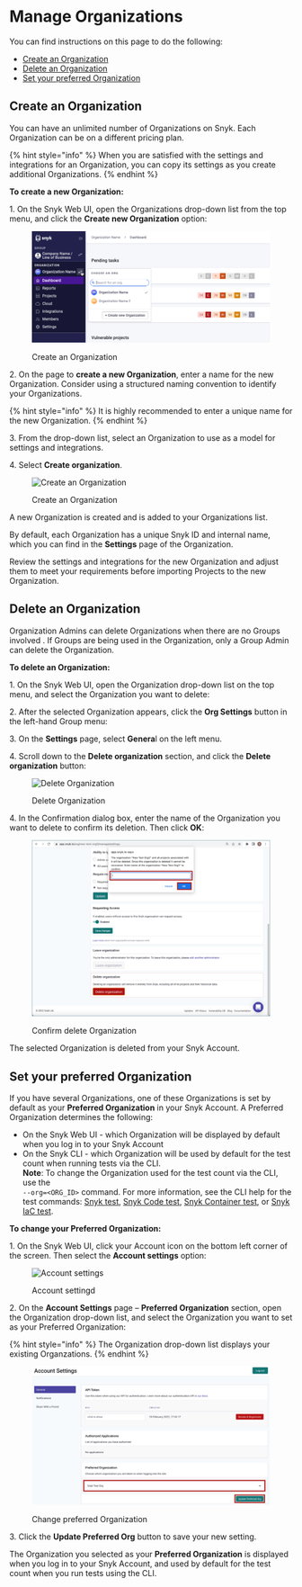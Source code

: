 # Manage Organizations

You can find instructions on this page to do the following:

* [Create an Organization](manage-organizations.md#create-an-organization)
* [Delete an Organization](manage-organizations.md#delete-an-organization)
* [Set your preferred Organization](manage-organizations.md#set-your-preferred-organization)

## Create an Organization

You can have an unlimited number of Organizations on Snyk. Each Organization can be on a different pricing plan.

{% hint style="info" %}
When you are satisfied with the settings and integrations for an Organization, you can copy its settings as you create additional Organizations.
{% endhint %}

**To create a new Organization:**

1\. On the Snyk Web UI, open the Organizations drop-down list from the top menu, and click the **Create new Organization** option:

<figure><img src="../../.gitbook/assets/snyk-org-switcher (1).png" alt="Create an Organization"><figcaption><p>Create an Organization</p></figcaption></figure>

2\. On the page to **create a new Organization**, enter a name for the new Organization. Consider using a structured naming convention to identify your Organizations.

{% hint style="info" %}
It is highly recommended to enter a unique name for the new Organization.
{% endhint %}

3\. From the drop-down list, select an Organization to use as a model for settings and integrations.

4\. Select **Create organization**.

<figure><img src="../../.gitbook/assets/2022-06-27_17-28-16.png" alt="Create an Organization"><figcaption><p>Create an Organization</p></figcaption></figure>

A new Organization is created and is added to your Organizations list.

By default, each Organization has a unique Snyk ID and internal name, which you can find in the **Settings** page of the Organization.

Review the settings and integrations for the new Organization and adjust them to meet your requirements before importing Projects to the new Organization.

## Delete an Organization

Organization Admins can delete Organizations when there are no Groups involved . If Groups are being used in the Organization, only a Group Admin can delete the Organization.

**To delete an Organization:**

1\. On the Snyk Web UI, open the Organization drop-down list on the top menu, and select the Organization you want to delete:

2\. After the selected Organization appears, click the **Org Settings** button in the left-hand Group menu:

3\. On the **Settings** page, select **Genera**l on the left menu.

4\. Scroll down to the **Delete organization** section, and click the **Delete organization** button:

<figure><img src="../../.gitbook/assets/Org Settings - Delete organization.png" alt="Delete Organization"><figcaption><p>Delete Organization</p></figcaption></figure>

4\. In the Confirmation dialog box, enter the name of the Organization you want to delete to confirm its deletion. Then click **OK**:

<figure><img src="../../.gitbook/assets/Org Settings - Delete organization - Confirmation (1).png" alt="Confirm delete Organization"><figcaption><p>Confirm delete Organization</p></figcaption></figure>

The selected Organization is deleted from your Snyk Account.

## Set your preferred Organization

If you have several Organizations, one of these Organizations is set by default as your **Preferred Organization** in your Snyk Account. A Preferred Organization determines the following:

* On the Snyk Web UI - which Organization will be displayed by default when you log in to your Snyk Account
* On the Snyk CLI - which Organization will be used by default for the test count when running tests via the CLI.\
  **Note**: To change the Organization used for the test count via the CLI, use the\
  `--org=<ORG_ID>` command. For more information, see the CLI help for the test commands: [Snyk test](../../snyk-cli/commands/test.md), [Snyk Code test](../../snyk-cli/commands/code-test.md), [Snyk Container test](../../snyk-cli/commands/container-test.md), or [Snyk IaC test](../../snyk-cli/commands/iac-test.md).

**To change your Preferred Organization:**

1\. On the Snyk Web UI, click your Account icon on the bottom left corner of the screen. Then select the **Account settings** option:

<figure><img src="../../.gitbook/assets/snyk-account-settings.png" alt="Account settings"><figcaption><p>Account settingd</p></figcaption></figure>

2\. On the **Account Settings** page – **Preferred Organization** section, open the Organization drop-down list, and select the Organization you want to set as your Preferred Organization:

{% hint style="info" %}
The Organization drop-down list displays your existing Organzations.
{% endhint %}

<figure><img src="../../.gitbook/assets/image (148) (1) (1) (1) (1) (1) (1) (1) (1) (2).png" alt="Change preferred Organization"><figcaption><p>Change preferred Organization</p></figcaption></figure>

3\. Click the **Update Preferred Org** button to save your new setting.

The Organization you selected as your **Preferred Organization** is displayed when you log in to your Snyk Account, and used by default for the test count when you run tests using the CLI.
